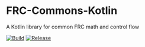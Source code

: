 # FRC-Commons-Kotlin

A Kotlin library for common FRC math and control flow

[![Build](https://travis-ci.org/Team865/FRC-Commons-Kotlin.svg?branch=master)](https://travis-ci.org/Team865/FRC-Commons-Kotlin)
[![Release](https://jitpack.io/v/Team865/FRC-Commons-Kotlin.svg)](https://jitpack.io/#Team865/FRC-Commons-Kotlin)